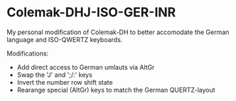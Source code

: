 # Colemak-DHJ-ISO-GER-INR
My personal modification of Colemak-DH to better accomodate the German language and ISO-QWERTZ keyboards.

Modifications:
- Add direct access to German umlauts via AltGr
- Swap the 'J' and ';/:' keys
- Invert the number row shift state
- Rearange special (AltGr) keys to match the German QUERTZ-layout
